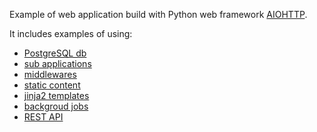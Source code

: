 Example of web application build with Python web framework [AIOHTTP](https://docs.aiohttp.org).

It includes examples of using:
- [PostgreSQL db](webapp/__init__.py#L50)
- [sub applications](webapp/__init__.py#L69-L76)
- [middlewares](webapp/__init__.py#80)
- [static content](webapp/__init__.py#66)
- [jinja2 templates](webapp/__init__.py#78)
- [backgroud jobs](webapp/__init__.py#52)
- [REST API ](webapp/todo/routes.py#19)
